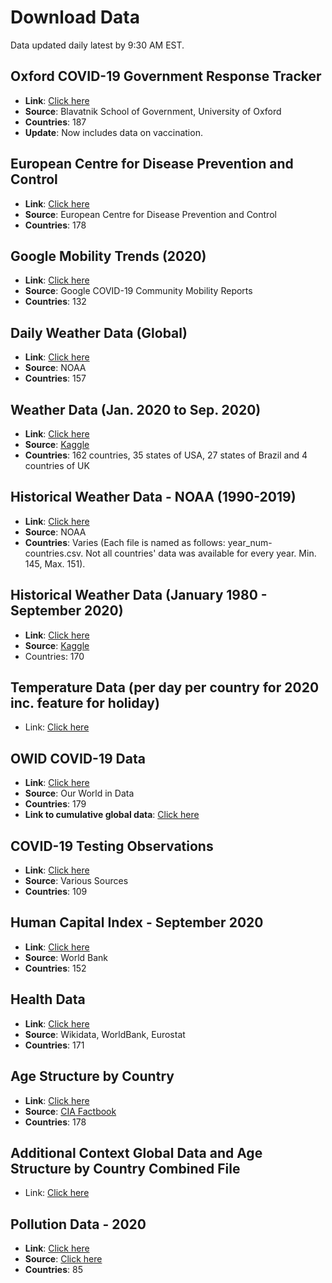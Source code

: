 # Download Data
Data updated daily latest by 9:30 AM EST.
## Oxford COVID-19 Government Response Tracker
* **Link**: [Click here](https://drive.google.com/file/d/14BstGu91N1Sh8hBoARBMVD7fWLqYaHZX/view?usp=sharing)
* **Source**: Blavatnik School of Government, University of Oxford
* **Countries**: 187
* **Update**: Now includes data on vaccination.

## European Centre for Disease Prevention and Control
* **Link**: [Click here](https://drive.google.com/file/d/1--MB9PyTJHrnyWkGg9ISPf1GBvRATJbh/view?usp=sharing)
* **Source**: European Centre for Disease Prevention and Control
* **Countries**: 178

## Google Mobility Trends (2020)
* **Link**: [Click here](https://drive.google.com/file/d/1-NSpqjQu6Fs5u2r_ZmeNHK6LnztgNGjy/view?usp=sharing)
* **Source**: Google COVID-19 Community Mobility Reports
* **Countries**: 132

## Daily Weather Data (Global)
* **Link**: [Click here](https://drive.google.com/file/d/1-0xsjdUMRs5nSLgK1t_LL2MrKt-Tu4SJ/view?usp=sharing)
* **Source**: NOAA
* **Countries**: 157

## Weather Data (Jan. 2020 to Sep. 2020)
* **Link**: [Click here](https://drive.google.com/file/d/1EpDVi7aPE78uT_DWKvIDYR11noVfHwdx/view?usp=sharing)
* **Source**: [Kaggle](https://www.kaggle.com/hansukyang/temperature-history-of-1000-cities-1980-to-2020)
* **Countries**: 162 countries, 35 states of USA, 27 states of Brazil and 4 countries of UK

## Historical Weather Data - NOAA (1990-2019)
* **Link**: [Click here](https://drive.google.com/file/d/1zgKSRDz4IpzSgVdOtob-neVK_4W70LY2/view?usp=sharing)
* **Source**: NOAA
* **Countries**: Varies (Each file is named as follows: year_num-countries.csv. Not all countries' data was available for every year. Min. 145, Max. 151).

## Historical Weather Data (January 1980 - September 2020)
* **Link**: [Click here](https://drive.google.com/file/d/1QWbiKW2DM9rd8fBzd9VwrBF2724Y8NUF/view?usp=sharing)
* **Source**: [Kaggle](https://www.kaggle.com/hansukyang/temperature-history-of-1000-cities-1980-to-2020)
* Countries: 170

## Temperature Data (per day per country for 2020 inc. feature for holiday)
* Link: [Click here](https://drive.google.com/file/d/1bcd2iiW-IzMAjynMWq0FMyU3y3B1luZz/view?usp=sharing)

## OWID COVID-19 Data
* **Link**: [Click here](https://drive.google.com/file/d/1-DMeDljCAiYEMI0F7BCLVc7ixWADUlmS/view?usp=sharing)
* **Source**: Our World in Data
* **Countries**: 179
* **Link to cumulative global data**: [Click here](https://drive.google.com/file/d/1-0SjC6MQ4lzuS57vuVtYGRYa7Ul4evll/view?usp=sharing)

## COVID-19 Testing Observations
* **Link**: [Click here](https://drive.google.com/file/d/1-H3mS5Wvz6tNpC__2qRMwrKgKRTodtju/view?usp=sharing)
* **Source**: Various Sources
* **Countries**: 109

## Human Capital Index - September 2020
* **Link**: [Click here](https://drive.google.com/file/d/1-J6LQfb9PyfP8BByx0ysqDlqGylUoXbq/view?usp=sharing)
* **Source**: World Bank
* **Countries**: 152

## Health Data
* **Link**: [Click here](https://drive.google.com/file/d/1-JKRxl6d3PEgo4RjeMKpbVs1DsPTFavM/view?usp=sharing)
* **Source**: Wikidata, WorldBank, Eurostat
* **Countries**: 171

## Age Structure by Country
* **Link**: [Click here](https://drive.google.com/file/d/1Q3ER-Iy6oFHKlMoxiKpg0-w-2b_y_Qct/view?usp=sharing)
* **Source**: [CIA Factbook](https://www.cia.gov/library/publications/the-world-factbook/fields/341.html#AL)
* **Countries**: 178

## Additional Context Global Data and Age Structure by Country Combined File
* Link: [Click here](https://drive.google.com/file/d/1GNAQKT0LPRSpQsfSIc-ET6IhS-9TbXQK/view?usp=sharing)

## Pollution Data - 2020
* **Link**: [Click here](https://drive.google.com/file/d/1EJsDDnfSxQI4rtExDDypjoQFrewzTd6h/view?usp=sharing)
* **Source**: [Click here](https://aqicn.org/data-platform/covid19/)
* **Countries**: 85
